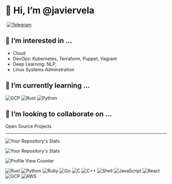 # 👋 Hi, I’m @javiervela

<a href="mailto:javier.vela00@gmail.com"> <img alt="" src="https://img.shields.io/badge/Gmail-D14836?style=for-the-badge&logo=gmail&logoColor=white"></a>
<a href="https://t.me/javiervela33"> <img alt="Telegram" src="https://img.shields.io/badge/Telegram-2CA5E0?style=for-the-badge&logo=telegram&logoColor=white"></a>


## 👀 I’m interested in ...

- Cloud 
- DevOps: Kubernetes, Terraform, Puppet, Vagrant
- Deep Learning: NLP,  
- Linux Systems Adminstration

## 🌱 I’m currently learning ...

<img alt="GCP" src="https://img.shields.io/badge/Google_Cloud-4285F4?style=for-the-badge&logo=google-cloud&logoColor=white"> <img alt="Rust" src="https://img.shields.io/badge/Rust-000000?style=for-the-badge&logo=rust&logoColor=white"> <img alt="Python" src="https://img.shields.io/badge/Python-14354C?style=for-the-badge&logo=python&logoColor=white">

## 💞️ I’m looking to collaborate on ...

Open Source Projects

---

![Your Repository's Stats](https://github-readme-stats.vercel.app/api?username=javiervela&show_icons=true)

![Your Repository's Stats](https://github-readme-stats.vercel.app/api/top-langs/?username=javiervela&theme=blue-green)


![Profile View Counter](https://komarev.com/ghpvc/?username=javiervela)

<img alt="Rust" src="https://img.shields.io/badge/Rust-000000?style=for-the-badge&logo=rust&logoColor=white"> <img alt="Python" src="https://img.shields.io/badge/Python-14354C?style=for-the-badge&logo=python&logoColor=white"> <img alt="Ruby" src="https://img.shields.io/badge/Ruby-CC342D?style=for-the-badge&logo=ruby&logoColor=white"> <img alt="Go" src="https://img.shields.io/badge/Go-00ADD8?style=for-the-badge&logo=go&logoColor=white"> <img alt="C" src="https://img.shields.io/badge/C-00599C?style=for-the-badge&logo=c&logoColor=white"> <img alt="C++" src="https://img.shields.io/badge/C%2B%2B-00599C?style=for-the-badge&logo=c%2B%2B&logoColor=white"> <img alt="Shell" src="https://img.shields.io/badge/Shell_Script-121011?style=for-the-badge&logo=gnu-bash&logoColor=white"> 
<img alt="JavaScript" src="https://img.shields.io/badge/JavaScript-F7DF1E?style=for-the-badge&logo=javascript&logoColor=black"> <img alt="React" src="https://img.shields.io/badge/React-20232A?style=for-the-badge&logo=react&logoColor=61DAFB">
<img alt="GCP" src="https://img.shields.io/badge/Google_Cloud-4285F4?style=for-the-badge&logo=google-cloud&logoColor=white"> <img alt="AWS" src="https://img.shields.io/badge/Amazon_AWS-232F3E?style=for-the-badge&logo=amazon-aws&logoColor=white">
<!---
- 
- 
- 📫 How to reach me ...
--->


<!-- BADGES: https://dev.to/envoy_/150-badges-for-github-pnk -->

<!--
<img alt="GCP" src="https://img.shields.io/badge/Google_Cloud-4285F4?style=for-the-badge&logo=google-cloud&logoColor=white">
<img alt="Rust" src="https://img.shields.io/badge/Rust-000000?style=for-the-badge&logo=rust&logoColor=white">
<img alt="Python" src="https://img.shields.io/badge/Python-14354C?style=for-the-badge&logo=python&logoColor=white">
<img alt="AWS" src="https://img.shields.io/badge/Amazon_AWS-232F3E?style=for-the-badge&logo=amazon-aws&logoColor=white">
<img alt="MaterialUI" src="https://img.shields.io/badge/Material--UI-0081CB?style=for-the-badge&logo=material-ui&logoColor=white">
<img alt="React" src="https://img.shields.io/badge/React-20232A?style=for-the-badge&logo=react&logoColor=61DAFB">
<img alt="Shell" src="https://img.shields.io/badge/Shell_Script-121011?style=for-the-badge&logo=gnu-bash&logoColor=white">
<img alt="Ruby" src="https://img.shields.io/badge/Ruby-CC342D?style=for-the-badge&logo=ruby&logoColor=white">
<img alt="Go" src="https://img.shields.io/badge/Go-00ADD8?style=for-the-badge&logo=go&logoColor=white">
<img alt="JAVA" src="https://img.shields.io/badge/Java-ED8B00?style=for-the-badge&logo=java&logoColor=white">
<img alt="C" src="https://img.shields.io/badge/C-00599C?style=for-the-badge&logo=c&logoColor=white">
<img alt="C++" src="https://img.shields.io/badge/C%2B%2B-00599C?style=for-the-badge&logo=c%2B%2B&logoColor=white">
<img alt="HTML" src="https://img.shields.io/badge/HTML5-E34F26?style=for-the-badge&logo=html5&logoColor=white">
<img alt="JavaScript" src="https://img.shields.io/badge/JavaScript-F7DF1E?style=for-the-badge&logo=javascript&logoColor=black">
-->


<!---
javiervela/javiervela is a ✨ special ✨ repository because its `README.md` (this file) appears on your GitHub profile.
You can click the Preview link to take a look at your changes.
--->
